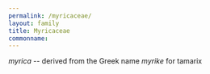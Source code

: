```yaml
---
permalink: /myricaceae/
layout: family
title: Myricaceae
commonname:
---
```


*myrica* -- derived from the Greek name *myrike* for tamarix
